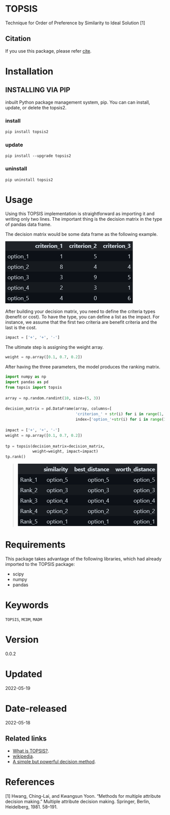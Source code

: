 # TOPSIS
Technique for Order of Preference by Similarity to Ideal Solution [1]


## Citation 
If you use this package, please refer [cite](CITATION.cff).


# Installation
## INSTALLING VIA PIP

inbuilt Python package management system, pip. 
You can can install, update, or delete the topsis2.

### install

```bash
pip install topsis2
```
### update
```pip
pip install --upgrade topsis2
```

### uninstall

```pip
pip uninstall topsis2
```

# Usage
Using this TOPSIS implementation is straightforward as importing it and writing only two lines. The important thing is the decision matrix in the type of pandas data frame. 

The decision matrix would be some data frame as the following example.

![![DM](https://github.com/samanemami/TOPSIS/blob/main/doc/decision_matrix.png)](https://github.com/samanemami/TOPSIS/blob/main/doc/decision_matrix.png)

After building your decision matrix, you need to define the criteria types (benefit or cost). To have the type, you can define a list as the impact. For instance, we assume that the first two criteria are benefit criteria and the last is the cost.

```Python
impact = ['+', '+', '-']
```

The ultimate step is assigning the weight array.

```Python
weight = np.array([0.1, 0.7, 0.2])
```

After having the three parameters, the model produces the ranking matrix.

```Python
import numpy as np
import pandas as pd
from topsis import topsis

array = np.random.randint(10, size=(5, 3))

decision_matrix = pd.DataFrame(array, columns=[
                               'criterion_' + str(i) for i in range(1, 4)],
                               index=['option_'+str(i) for i in range(1, 6)])

impact = ['+', '+', '-']
weight = np.array([0.1, 0.7, 0.2])

tp = topsis(decision_matrix=decision_matrix,
            weight=weight, impact=impact)
tp.rank()
```
> ![![ranking](https://github.com/samanemami/TOPSIS/blob/main/doc/Ranking_matrix.png)](https://github.com/samanemami/TOPSIS/blob/main/doc/Ranking_matrix.png)

# Requirements
This package takes advantage of the following libraries, which had already imported to the TOPSIS package:

* scipy
* numpy
* pandas

# Keywords
`TOPSIS`, `MCDM`, `MADM`

# Version
0.0.2

# Updated
2022-05-19

# Date-released
2022-05-18

## Related links
* [What is TOPSIS?](https://samanemami.medium.com/multi-criteria-decision-making-topsis-c122925f89e4).
* [wikipedia](https://en.wikipedia.org/wiki/TOPSIS).
* [A simple but powerful decision method](https://robertsoczewica.medium.com/what-is-topsis-b05c50b3cd05).

# References
[1] Hwang, Ching-Lai, and Kwangsun Yoon. “Methods for multiple attribute decision making.” Multiple attribute decision making. Springer, Berlin, Heidelberg, 1981. 58–191.
